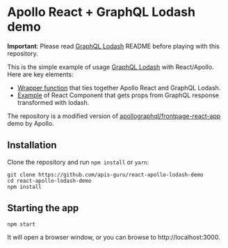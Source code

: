 # Apollo React + GraphQL Lodash demo

**Important**: Please read [GraphQL Lodash](https://github.com/APIs-guru/graphql-lodash) README before playing with this repository.

This is the simple example of usage [GraphQL Lodash](https://github.com/APIs-guru/graphql-lodash) with React/Apollo. Here are key elements:
* [Wrapper function](https://github.com/APIs-guru/react-apollo-lodash-demo/blob/master/src/utils.js) that ties together Apollo React and GraphQL Lodash.
* [Example](https://github.com/APIs-guru/react-apollo-lodash-demo/blob/master/src/MyComponent.js) of React Component that gets props from GraphQL response transformed with lodash.

The repository is a modified version of [apollographql/frontpage-react-app](https://github.com/apollographql/frontpage-react-app) demo by Apollo.

## Installation

Clone the repository and run `npm install` or `yarn`:

```
git clone https://github.com/apis-guru/react-apollo-lodash-demo
cd react-apollo-lodash-demo
npm install
```


## Starting the app

```
npm start
```

It will open a browser window, or you can browse to http://localhost:3000.
